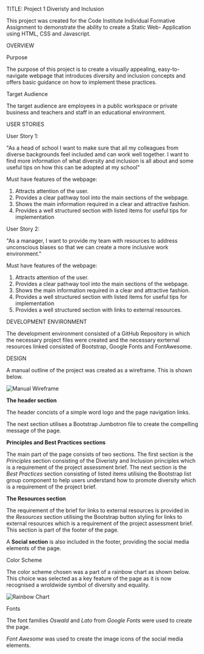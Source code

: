 TITLE: Project 1   Diveristy and Inclusion

This project was created for the Code Institute Individual Formative Assignment to demonstrate the ability to create a Static Web- Application using HTML, CSS and Javascript.     

OVERVIEW 

Purpose 

The purpose of this project is to create a visually appealing, easy-to-navigate webpage that introduces diversity and inclusion concepts and offers basic guidance on how to implement these practices. 

Target Audience

The target audience are employees in a public workspace or private business and teachers and staff in an educational environment.   

USER STORIES

User Story 1: 

"As a head of school I want to make sure that all my colleagues from diverse backgrounds feel included amd can work well together. I want to find more information of what diversity and inclusion is all about and some useful tips on how this can be adopted at my school"

Must have features of the webpage:

1. Attracts attention of the user.
2. Provides a clear pathway tool into the main sections of the webpage.
3. Shows the main information required in a clear and attractive fashion.
4. Provides a well structured section with listed items for useful tips for implementation

User Story 2:

"As a manager, I want to provide my team with resources to address unconscious biases so that we can create a more inclusive work environment."

Must have features of the webpage:

1. Attracts attention of the user.
2. Provides a clear pathway tool into the main sections of the webpage.
3. Shows the main information required in a clear and attractive fashion.
4. Provides a well structured section with listed items for useful tips for implementation
5. Provides a well structured section with links to external resources. 

DEVELOPMENT ENVIRONMENT

The development environment consisted of a GitHub Repository in which the necessary project files were created and the necessary exrternal resources linked consisted of Bootstrap, Google Fonts and FontAwesome.   

DESIGN

A manual outline of the project was created as a wireframe. This is shown below.  
 
![ Manual Wireframe](/workspace/Individual-Assessment-Assignment/assets/images/4a80bc31-6ede-4e18-96b5-84d92237fb0c.jpg)


**The header section**

The header concists of a simple word logo and the page navigation links. 

The next section utilises a Bootstrap Jumbotron file to create the compelling message of the page.

**Principles and Best Practices sections**

The main part of the page consists of two sections. The first section is the *Principles* section consisting of the Diveristy and Inclusion principles which is a requirement of the project assessment  brief. The next section is the *Best Practices* section consisting of listed items utilising the  Bootstrap list group component to help users understand how to promote diversity which is a requirement of the project brief.

**The Resources section**

The requirement of the brief for links to external resources is provided in the *Resources* section utilising the Bootstrap button styling for links to external resources which is a requirement of the project assessment brief. This section is part of the footer of the page.

A **Social section** is also included in the footer, providing the social media elements of the page.  


Color Scheme

The color scheme chosen was a part of a rainbow chart as shown below. This choice was selected as a key feature of the page as it is now recognised a wroldwide symbol of diversity and equality.    

![ Rainbow Chart](/workspace/Individual-Assessment-Assignment/assets/images/4c3d9618-8da7-424e-bcd2-db59e61e9a12.jpg)


Fonts 

The font families *Oswald* and *Lato* from *Google Fonts* were used to create the page.

*Font Awesome* was used to create the image icons of the social media elements. 


